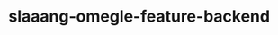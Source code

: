 # slaaang-omegle-feature-backend

<!-- // JSON format for render backend


// {
//   "name": "slaaang-omegle-feature-backend",
//   "version": "1.0.0",
//   "description": "Backend for Omegle clone",
//   "main": "server.js",
//   "scripts": {
//     "start": "node server.js"
//   },
//   "dependencies": {
//     "express": "^5.1.0",
//     "firebase-admin": "^13.4.0",
//     "firebase-functions": "^6.4.0",
//     "socket.io": "^4.8.1",
//     "ws": "^8.18.0"
//   }
// } 

-->

<!-- {
  "functions": [
    {
      "source": "functions",
      "codebase": "default",
      "ignore": [
        "node_modules",
        ".git",
        "firebase-debug.log",
        "firebase-debug.*.log",
        "*.local"
      ]
    },
    {
      "source": "api",
      "codebase": "api",
      "ignore": [
        "node_modules",
        ".git",
        "firebase-debug.log",
        "firebase-debug.*.log",
        "*.local"
      ]
    }
  ]
} -->
